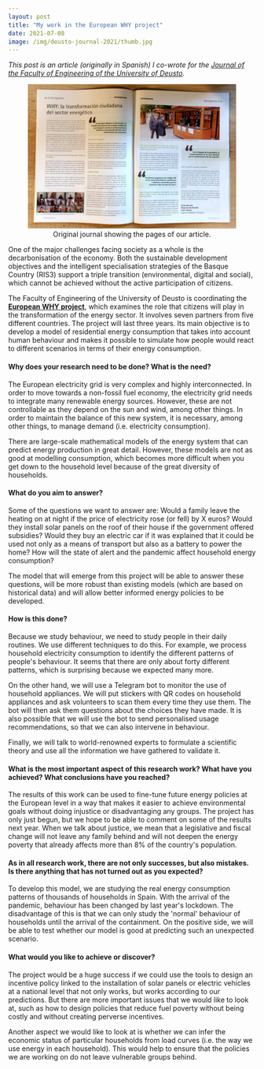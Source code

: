 ```yaml
---
layout: post
title: "My work in the European WHY project"
date: 2021-07-08
image: /img/deusto-journal-2021/thumb.jpg
---
```

_This post is an article (originally in Spanish) I co-wrote for the [Journal of the Faculty of Engineering of the University of Deusto](https://www.slideshare.net/deusto/deusto-ingeniera-22-ao-2021)._

<center>
<figure>
  <img src="/img/deusto-journal-2021/journal-pic.jpg" alt="Original journal showing the pages of our article.">
  <figcaption>Original journal showing the pages of our article.</figcaption>
</figure>
</center>

One of the major challenges facing society as a whole is the decarbonisation of the economy. Both the sustainable development objectives and the intelligent specialisation strategies of the Basque Country (RIS3) support a triple transition (environmental, digital and social), which cannot be achieved without the active participation of citizens.

The Faculty of Engineering of the University of Deusto is coordinating the [**European WHY project**](https://cordis.europa.eu/project/id/891943), which examines the role that citizens will play in the transformation of the energy sector. It involves seven partners from five different countries. The project will last three years. Its main objective is to develop a model of residential energy consumption that takes into account human behaviour and makes it possible to simulate how people would react to different scenarios in terms of their energy consumption.

#### Why does your research need to be done? What is the need?

The European electricity grid is very complex and highly interconnected. In order to move towards a non-fossil fuel economy, the electricity grid needs to integrate many renewable energy sources. However, these are not controllable as they depend on the sun and wind, among other things. In order to maintain the balance of this new system, it is necessary, among other things, to manage demand (i.e. electricity consumption).

There are large-scale mathematical models of the energy system that can predict energy production in great detail. However, these models are not as good at modelling consumption, which becomes more difficult when you get down to the household level because of the great diversity of households.

####  What do you aim to answer?

Some of the questions we want to answer are: Would a family leave the heating on at night if the price of electricity rose (or fell) by X euros? Would they install solar panels on the roof of their house if the government offered subsidies? Would they buy an electric car if it was explained that it could be used not only as a means of transport but also as a battery to power the home? How will the state of alert and the pandemic affect household energy consumption?

The model that will emerge from this project will be able to answer these questions, will be more robust than existing models (which are based on historical data) and will allow better informed energy policies to be developed.

####  How is this done? 

Because we study behaviour, we need to study people in their daily routines. We use different techniques to do this. For example, we process household electricity consumption to identify the different patterns of people's behaviour. It seems that there are only about forty different patterns, which is surprising because we expected many more. 

On the other hand, we will use a Telegram bot to monitor the use of household appliances. We will put stickers with QR codes on household appliances and ask volunteers to scan them every time they use them. The bot will then ask them questions about the choices they have made. It is also possible that we will use the bot to send personalised usage recommendations, so that we can also intervene in behaviour.

Finally, we will talk to world-renowned experts to formulate a scientific theory and use all the information we have gathered to validate it.

#### What is the most important aspect of this research work? What have you achieved? What conclusions have you reached?

The results of this work can be used to fine-tune future energy policies at the European level in a way that makes it easier to achieve environmental goals without doing injustice or disadvantaging any groups. The project has only just begun, but we hope to be able to comment on some of the results next year. When we talk about justice, we mean that a legislative and fiscal change will not leave any family behind and will not deepen the energy poverty that already affects more than 8% of the country's population.

#### As in all research work, there are not only successes, but also mistakes. Is there anything that has not turned out as you expected?

To develop this model, we are studying the real energy consumption patterns of thousands of households in Spain. With the arrival of the pandemic, behaviour has been changed by last year's lockdown. The disadvantage of this is that we can only study the 'normal' behaviour of households until the arrival of the containment. On the positive side, we will be able to test whether our model is good at predicting such an unexpected scenario.

#### What would you like to achieve or discover?

The project would be a huge success if we could use the tools to design an incentive policy linked to the installation of solar panels or electric vehicles at a national level that not only works, but works according to our predictions. But there are more important issues that we would like to look at, such as how to design policies that reduce fuel poverty without being costly and without creating perverse incentives.

Another aspect we would like to look at is whether we can infer the economic status of particular households from load curves (i.e. the way we use energy in each household). This would help to ensure that the policies we are working on do not leave vulnerable groups behind.
